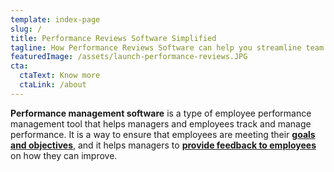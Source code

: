 ```yaml
---
template: index-page
slug: /
title: Performance Reviews Software Simplified
tagline: How Performance Reviews Software can help you streamline team performance
featuredImage: /assets/launch-performance-reviews.JPG
cta:
  ctaText: Know more
  ctaLink: /about
---
```

**Performance management software** is a type of employee performance management tool that helps managers and employees track and manage performance. It is a way to ensure that employees are meeting their **[goals and objectives](https://www.performancereviewssoftware.com/why-smart-goals-are-effective)**, and it helps managers to **[provide feedback to employees](https://www.performancereviewssoftware.com/how-to-give-more-meaningful-feedback)** on how they can improve.